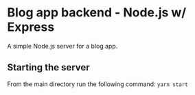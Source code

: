 # Blog app backend - Node.js w/ Express

A simple Node.js server for a blog app.

## Starting the server

From the main directory run the following command: `yarn start`

